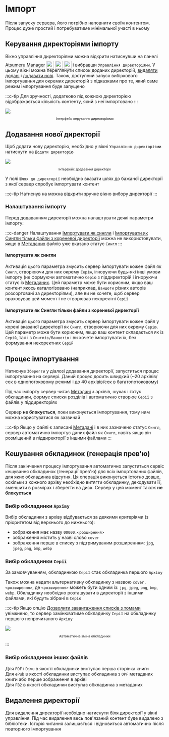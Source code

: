 # Імпорт

Після запуску сервера, його потрібно наповнити своїм контентом. Процес дуже простий і потребуватиме мінімальної участі в ньому

## Керування директоріями імпорту

Вікно управління директоріями можна відкрити натиснувши <MaterialIcon icon="file_open"/> на панелі [Atsumeru Manager](https://github.com/AtsumeruDev/AtsumeruManager) <img style="position: relative; top: 6px;" width="24" height="24" src="/assets/media/icons/windows.png"> <img style="position: relative; top: 6px;" width="24" height="24" src="/assets/media/icons/penguin.png"> <img style="position: relative; top: 6px;" width="24" height="24" src="/assets/media/icons/apple.png"> і вибравши `Управління директоріями`. У цьому вікні можна переглянути список доданих директорій, [видаляти додані](./import.md#видалення-директоріі) і [додавати нові](./import.md#додавання-новоі-директоріі). Також, доступний запуск вибіркового імпортування для окремих директорій з підказками про те, який саме режим імпортування буде запущено

:::c-tip
Для зручності, додатково під кожною директорією відображається кількість контенту, який з неї імпортовано
:::

<img style="display: block; margin: 0 auto" src="/assets/media/ru/guides/import-dir-list.png">
<p style="text-align: center; font-size:75%">Інтерфейс керування директоріями</p>

## Додавання нової директорії

Щоб додати нову директорію, необхідно у вікні `Управління директоріями` натиснути на `Додати директорію`

<img style="display: block; margin: 0 auto" src="/assets/media/ru/guides/import-dir-add.png">
<p style="text-align: center; font-size:75%">Інтерфейс додавання директорії</p>

У полі `Шлях до директорії` необхідно вказати шлях до бажаної директорії з якої сервер спробує імпортувати контент

:::c-tip
Натиснув на <MaterialIcon icon="folder"/> можна відкрити зручне вікно вибору директорії
:::

### Налаштування імпорту

Перед додаванням директорії можна налаштувати деякі параметри імпорту:

:::c-danger
Налаштування [Імпортувати як сингли](./import.md#імпортувати-як-сингли) і [Імпортувати як Сингли тільки файли з кореневої директорії](./import.md#імпортувати-як-сингли-тільки-фаили-з-кореневоі-директоріі) можна не використовувати, якщо в [Метаданих](./metadata.md) файлів уже вказано статус `Сингл`
:::

#### Імпортувати як сингли

Активація цього параметра змусить сервер імпортувати кожен файл як `Сингл`, створюючи для них окрему `Серію`, ігноруючи будь-які інші умови імпорту (не формуючи автоматично `Серію` з піддиректорій і ігноруючи статус із [Метаданих](./metadata.md). Цей параметр може бути корисним, якщо ваш контент якось каталогізовано (наприклад, `Ваншоти` різних авторів розсортовані за директоріями), але ви не хочете, щоб сервер враховував цей момент і не створював некоректні `Серії`

#### Імпортувати як Сингли тільки файли з кореневої директорії

Активація цього параметра змусить сервер імпортувати кожен файл у корені вказаної директорії як `Сингл`, створюючи для них окрему `Серію`. Цей параметр може бути корисним, якщо ваш контент складається як із `Серій`, так і з `Синглів/Ваншотів` і ви хочете імпортувати їх, без формування некоректних `Серій`

## Процес імпортування

Натиснув <MaterialIcon icon="save"/> `Зберегти` у діалозі додавання директорії, запуститься процес імпортування на сервері. Даний процес досить швидкий (~20 архівів/сек в однопотоковому режимі і до 40 архівів/сек в багатопотоковому)

Під час імпорту сервер читає [Метадані](./metadata.md) з архівів, шукає і готує обкладинки, формує списки розділів і автоматично створює `Серії` з файлів у піддиректоріях

Сервер **не блокується**, поки виконується імпортування, тому ним можна користуватися як зазвичай

:::c-tip
Якщо у файлі є записані [Метадані](./metadata.md) і в них зазначено статус `Сингл`, сервер автоматично імпортує даних файл як `Сингл`, навіть якщо він розміщений в піддиректорії з іншими файлами
:::

## Кешування обкладинок (генерація прев'ю)

Після закінчення процесу імпортування автоматично запуститься сервіс кешування обкладинок (генерації прев'ю) для всіх імпортованих файлів, для яких обкладинка відсутня. Ця операція виконується істотно довше, оскільки з кожного архіву необхідно витягти обкладинку, декодувати її, зменшити в розмірах і зберегти на диск. Сервер у цей момент також **не блокується**

### Вибір обкладинки `Архіву`

Вибір обкладинки з архіву відбувається за деякими критеріями (з пріоритетом від верхнього до нижнього):
- зображення має назву `00000.<розширення>`
- зображення містить у назві слово `cover`
- зображення перше в списку з підтримуваним розширенням: `jpg`, `jpeg`, `png`, `bmp`, `webp`

### Вибір обкладинки `Серії`

За замовчуванням, обкладинкою `Серії` стає обкладинка першого `Архіву`

Також можна надати альтернативну обкладинку з назвою `cover.<розширення>`, де `<розширення>` можеть бути одним із: `jpg`, `jpeg`, `png`, `bmp`, `webp`. Обкладинку необхідно розташувати в директорії з іншими файлами, які будуть зібрані в `Серію`

:::c-tip
Якщо опцію [Дозволити завантаження списків з томами](/ua/installation/server-settings.md#allow-loading-list-with-volumes-true-false) увімкнено, то сервер замінюватиме обкладинку `Серії` на обкладинку першого непрочитаного `Архіву`

<img style="display: block; margin: 0 auto" src="/assets/media/ru/guides/import-cover-change.png">
<p style="text-align: center; font-size:75%">Автоматична зміна обкладинки</p>
:::

### Вибір обкладинки інших файлів

Для `PDF` і `Djvu` в якості обкладинки виступає перша сторінка книги  
Для `ePub` в якості обкладинки виступає обкладинка з `OPF` метаданих книги або перше зображення в архіві  
Для `FB2` в якості обкладинки виступає обкладинка з метаданих   


## Видалення директорії

Для видалення директорії необхідно натиснути <MaterialIcon icon="delete"/> біля директорії у вікні управління. Під час видалення весь пов'язаний контент буде видалено з бібліотеки. Історія читання залишається і відновиться автоматично після повторного імпортування